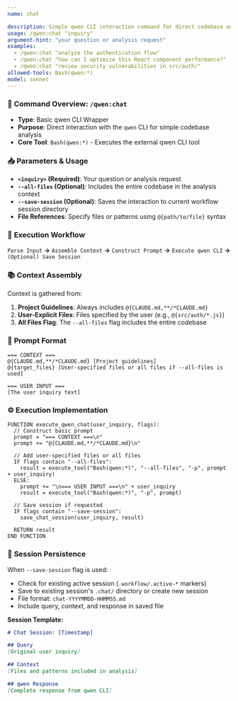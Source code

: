 ```yaml
---
name: chat

description: Simple qwen CLI interaction command for direct codebase analysis
usage: /qwen:chat "inquiry"
argument-hint: "your question or analysis request"
examples:
  - /qwen:chat "analyze the authentication flow"
  - /qwen:chat "how can I optimize this React component performance?"
  - /qwen:chat "review security vulnerabilities in src/auth/"
allowed-tools: Bash(qwen:*)
model: sonnet
---
```


### 🚀 **Command Overview: `/qwen:chat`**

-   **Type**: Basic qwen CLI Wrapper
-   **Purpose**: Direct interaction with the `qwen` CLI for simple codebase analysis
-   **Core Tool**: `Bash(qwen:*)` - Executes the external qwen CLI tool

### 📥 **Parameters & Usage**

-   **`<inquiry>` (Required)**: Your question or analysis request
-   **`--all-files` (Optional)**: Includes the entire codebase in the analysis context
-   **`--save-session` (Optional)**: Saves the interaction to current workflow session directory
-   **File References**: Specify files or patterns using `@{path/to/file}` syntax

### 🔄 **Execution Workflow**

`Parse Input` **->** `Assemble Context` **->** `Construct Prompt` **->** `Execute qwen CLI` **->** `(Optional) Save Session`

### 📚 **Context Assembly**

Context is gathered from:
1. **Project Guidelines**: Always includes `@{CLAUDE.md,**/*CLAUDE.md}`
2. **User-Explicit Files**: Files specified by the user (e.g., `@{src/auth/*.js}`)
3. **All Files Flag**: The `--all-files` flag includes the entire codebase

### 📝 **Prompt Format**

```
=== CONTEXT ===
@{CLAUDE.md,**/*CLAUDE.md} [Project guidelines]
@{target_files} [User-specified files or all files if --all-files is used]

=== USER INPUT ===
[The user inquiry text]
```

### ⚙️ **Execution Implementation**

```pseudo
FUNCTION execute_qwen_chat(user_inquiry, flags):
  // Construct basic prompt
  prompt = "=== CONTEXT ===\n"
  prompt += "@{CLAUDE.md,**/*CLAUDE.md}\n"
  
  // Add user-specified files or all files
  IF flags contain "--all-files":
    result = execute_tool("Bash(qwen:*)", "--all-files", "-p", prompt + user_inquiry)
  ELSE:
    prompt += "\n=== USER INPUT ===\n" + user_inquiry
    result = execute_tool("Bash(qwen:*)", "-p", prompt)
  
  // Save session if requested
  IF flags contain "--save-session":
    save_chat_session(user_inquiry, result)
  
  RETURN result
END FUNCTION
```

### 💾 **Session Persistence**

When `--save-session` flag is used:
-   Check for existing active session (`.workflow/.active-*` markers)
-   Save to existing session's `.chat/` directory or create new session
-   File format: `chat-YYYYMMDD-HHMMSS.md`
-   Include query, context, and response in saved file

**Session Template:**
```markdown
# Chat Session: [Timestamp]

## Query
[Original user inquiry]

## Context
[Files and patterns included in analysis]

## qwen Response
[Complete response from qwen CLI]
```